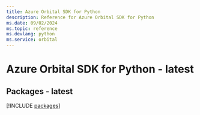 ```yaml
---
title: Azure Orbital SDK for Python
description: Reference for Azure Orbital SDK for Python
ms.date: 09/02/2024
ms.topic: reference
ms.devlang: python
ms.service: orbital
---
```

# Azure Orbital SDK for Python - latest
## Packages - latest
[!INCLUDE [packages](orbital-index.md)]